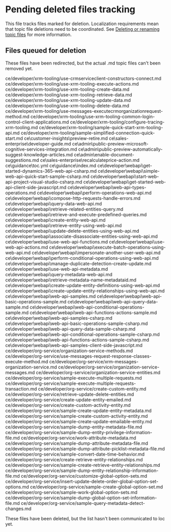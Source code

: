 # Pending deleted files tracking

This file tracks files marked for deletion. Localization requirements mean that topic file deletions need to be coordinated. See [Deleting or renaming topic files](https://review.docs.microsoft.com/en-us/bacx/delete-rename?branch=master) for more information.

## Files queued for deletion

These files have been redirected, but the actual .md topic files can't been removed yet.

ce/developer/xrm-tooling/use-crmserviceclient-constructors-connect.md
ce/developer/xrm-tooling/use-xrm-tooling-execute-actions.md
ce/developer/xrm-tooling/use-xrm-tooling-create-data.md
ce/developer/xrm-tooling/use-xrm-tooling-retrieve-data.md
ce/developer/xrm-tooling/use-xrm-tooling-update-data.md
ce/developer/xrm-tooling/use-xrm-tooling-delete-data.md
ce/developer/xrm-tooling/use-messages-executecrmorganizationrequest-method.md
ce/developer/xrm-tooling/use-xrm-tooling-common-login-control-client-applications.md
ce/developer/xrm-tooling/configure-tracing-xrm-tooling.md
ce/developer/xrm-tooling/sample-quick-start-xrm-tooling-api.md
ce/developer/xrm-tooling/sample-simplified-connection-quick-start.md
ce\customer-insights\preview-retire.md
ce\sales-enterprise\developer-guide.md
ce\admin\public-preview-microsoft-cognitive-services-integration.md
ce\admin\public-preview-automatically-suggest-knowledge-articles.md
ce\admin\enable-document-suggestions.md
ce\sales-enterprise\recalculateprice-action.md
ce\guidance\toc.yml
ce\guidance\index.md
ce\developer\webapi\get-started-dynamics-365-web-api-csharp.md
ce\developer\webapi\simple-web-api-quick-start-sample-csharp.md
ce\developer\webapi\start-web-api-project-visual-studio-csharp.md
ce\developer\webapi\get-started-web-api-client-side-javascript.md
ce\developer\webapi\web-api-types-operations.md
ce\developer\webapi\perform-operations-web-api.md
ce\developer\webapi\compose-http-requests-handle-errors.md
ce\developer\webapi\query-data-web-api.md
ce\developer\webapi\retrieve-related-entities-query.md
ce\developer\webapi\retrieve-and-execute-predefined-queries.md
ce\developer\webapi\create-entity-web-api.md
ce\developer\webapi\retrieve-entity-using-web-api.md
ce\developer\webapi\update-delete-entities-using-web-api.md
ce\developer\webapi\associate-disassociate-entities-using-web-api.md
ce\developer\webapi\use-web-api-functions.md
ce\developer\webapi\use-web-api-actions.md
ce\developer\webapi\execute-batch-operations-using-web-api.md
ce\developer\webapi\impersonate-another-user-web-api.md
ce\developer\webapi\perform-conditional-operations-using-web-api.md
ce\developer\webapi\manage-duplicate-detection-create-update.md
ce\developer\webapi\use-web-api-metadata.md
ce\developer\webapi\query-metadata-web-api.md
ce\developer\webapi\retrieve-metadata-name-metadataid.md
ce\developer\webapi\create-update-entity-definitions-using-web-api.md
ce\developer\webapi\create-update-entity-relationships-using-web-api.md
ce\developer\webapi\web-api-samples.md
ce\developer\webapi\web-api-basic-operations-sample.md
ce\developer\webapi\web-api-query-data-sample.md
ce\developer\webapi\web-api-conditional-operations-sample.md
ce\developer\webapi\web-api-functions-actions-sample.md
ce\developer\webapi\web-api-samples-csharp.md
ce\developer\webapi\web-api-basic-operations-sample-csharp.md
ce\developer\webapi\web-api-query-data-sample-csharp.md
ce\developer\webapi\web-api-conditional-operations-sample-csharp.md
ce\developer\webapi\web-api-functions-actions-sample-csharp.md
ce\developer\webapi\web-api-samples-client-side-javascript.md
ce/developer/org-service/organization-service-methods.md
ce/developer/org-service/use-messages-request-response-classes-execute-method.md
ce/developer/org-service/xrm-messages-organization-service.md
ce/developer/org-service/organization-service-messages.md
ce/developer/org-service/organization-service-entities.md
ce/developer/org-service/sample-execute-multiple-requests.md
ce/developer/org-service/sample-execute-multiple-requests-transaction.md
ce/developer/org-service/create-custom-entity.md
ce/developer/org-service/retrieve-update-delete-entities.md
ce/developer/org-service/create-update-entity-emailed.md
ce/developer/org-service/create-custom-activity-entity.md
ce/developer/org-service/sample-create-update-entity-metadata.md
ce/developer/org-service/sample-create-custom-activity-entity.md
ce/developer/org-service/sample-create-update-emailable-entity.md
ce/developer/org-service/sample-dump-entity-metadata-file.md
ce/developer/org-service/sample-dump-entity-privilege-information-file.md
ce/developer/org-service/work-attribute-metadata.md
ce/developer/org-service/sample-dump-attribute-metadata-file.md
ce/developer/org-service/sample-dump-attribute-picklist-metadata-file.md
ce/developer/org-service/sample-convert-date-time-behavior.md
ce/developer/org-service/create-retrieve-entity-relationships.md
ce/developer/org-service/sample-create-retrieve-entity-relationships.md
ce/developer/org-service/sample-dump-entity-relationship-information-file.md
ce/developer/org-service/customize-global-option-sets.md
ce/developer/org-service/insert-update-delete-order-global-option-set-options.md
ce/developer/org-service/sample-create-global-option-set.md
ce/developer/org-service/sample-work-global-option-sets.md
ce/developer/org-service/sample-dump-global-option-set-information-file.md
ce/developer/org-service/sample-query-metadata-detect-changes.md

These files have been deleted, but the list hasn't been communicated to loc yet.
